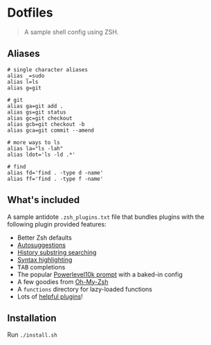 # Dotfiles

> A sample shell config using ZSH.

## Aliases

```
# single character aliases
alias _=sudo
alias l=ls
alias g=git

# git
alias ga=git add .
alias gs=git status
alias gc=git checkout
alias gcb=git checkout -b
alias gca=git commit --amend

# more ways to ls
alias la="ls -lah"
alias ldot='ls -ld .*'

# find
alias fd='find . -type d -name'
alias ff='find . -type f -name'
```

## What's included

A sample antidote `.zsh_plugins.txt` file that bundles plugins with the following plugin provided features:
- Better Zsh defaults
- [Autosuggestions](https://github.com/zsh-users/zsh-autosuggestions)
- [History substring searching](https://github.com/zsh-users/zsh-history-substring-search)
- [Syntax highlighting](https://github.com/zdharma-continuum/fast-syntax-highlighting)
- <kbd>TAB</kbd> completions
- The popular [Powerlevel10k prompt](https://github.com/romkatv/powerlevel10k) with a baked-in config
- A few goodies from [Oh-My-Zsh](https://github.com/ohmyzsh/ohmyzsh)
- A `functions` directory for lazy-loaded functions
- Lots of [helpful plugins](https://github.com/unixorn/awesome-zsh-plugins)!

## Installation
Run `./install.sh`